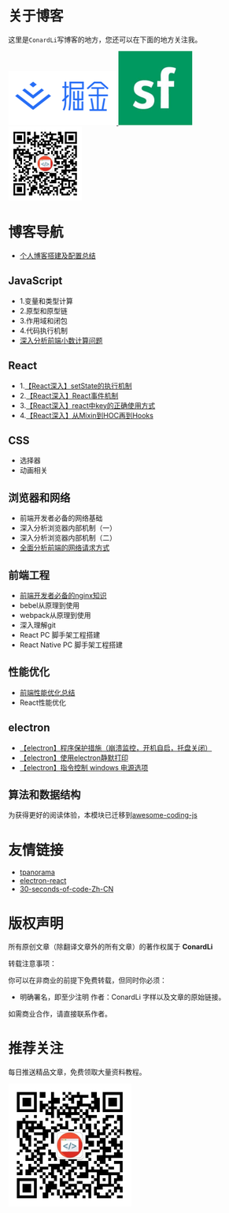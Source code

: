 # 关于博客

这里是`ConardLi`写博客的地方，您还可以在下面的地方关注我。


<a href="https://juejin.im/user/5bea27965188250edf4ad8b7" >
  <img src="./img/juejin.png"  width="220px" height="110px" /> 
</a>

<a href="https://segmentfault.com/u/conardli" class="item" >
  <img src="./img/segmentfault.jpg" width="150px" height="150px" />
</a>

<a href="https://mp.weixin.qq.com/s/dYZEHTgqvxGV7mL99JuxRQ" class="item" >
  <img src="./img/gongzhonghao.png" width="150"  height="150" />
</a>


# 博客导航

- [个人博客搭建及配置总结](https://www.lisq.xyz/2018/01/01/%E3%80%90%E5%8D%9A%E5%AE%A2%E6%90%AD%E5%BB%BA%E3%80%91%E4%B8%AA%E4%BA%BA%E5%8D%9A%E5%AE%A2%E6%90%AD%E5%BB%BA%E5%8F%8A%E9%85%8D%E7%BD%AE/)


## JavaScript

- 1.变量和类型计算
- 2.原型和原型链
- 3.作用域和闭包
- 4.代码执行机制
- [深入分析前端小数计算问题](https://www.lisq.xyz/2019/03/06/%E3%80%90JavaScript%E3%80%91%E6%B7%B1%E5%85%A5%E5%88%86%E6%9E%90%E5%89%8D%E7%AB%AF%E5%B0%8F%E6%95%B0%E8%AE%A1%E7%AE%97%E9%97%AE%E9%A2%98/)


## React
- 1.[【React深入】setState的执行机制](https://www.lisq.xyz/2019/03/06/%E3%80%90React%E6%B7%B1%E5%85%A5%E3%80%91setState%E7%9A%84%E6%89%A7%E8%A1%8C%E6%9C%BA%E5%88%B6/)
- 2.[【React深入】React事件机制](https://www.lisq.xyz/2019/03/06/%E3%80%90React%E6%B7%B1%E5%85%A5%E3%80%91setState%E7%9A%84%E6%89%A7%E8%A1%8C%E6%9C%BA%E5%88%B6/)
- 3.[【React深入】react中key的正确使用方式](https://www.lisq.xyz/2018/11/27/react%E4%B8%ADkey%E7%9A%84%E6%AD%A3%E7%A1%AE%E4%BD%BF%E7%94%A8%E6%96%B9%E5%BC%8F/)
- 4.[【React深入】从Mixin到HOC再到Hooks](https://www.lisq.xyz/2019/04/09/%E3%80%90React%E6%B7%B1%E5%85%A5%E3%80%91%E4%BB%8EMixin%E5%88%B0HOC%E5%86%8D%E5%88%B0Hook/)

## CSS

- 选择器
- 动画相关

## 浏览器和网络

- 前端开发者必备的网络基础
- 深入分析浏览器内部机制（一）
- 深入分析浏览器内部机制（二）
- [全面分析前端的网络请求方式](https://www.lisq.xyz/2019/03/28/%E3%80%90%E6%B5%8F%E8%A7%88%E5%99%A8%E5%92%8C%E7%BD%91%E7%BB%9C%E3%80%91%E5%85%A8%E9%9D%A2%E5%88%86%E6%9E%90%E5%89%8D%E7%AB%AF%E7%9A%84%E7%BD%91%E7%BB%9C%E8%AF%B7%E6%B1%82%E6%96%B9%E5%BC%8F/)


## 前端工程

- [前端开发者必备的nginx知识](https://www.lisq.xyz/2019/03/12/%E5%89%8D%E7%AB%AF%E5%BC%80%E5%8F%91%E8%80%85%E5%BF%85%E5%A4%87%E7%9A%84nginx%E7%9F%A5%E8%AF%86/)
- bebel从原理到使用
- webpack从原理到使用
- 深入理解git
- React PC 脚手架工程搭建
- React Native PC 脚手架工程搭建

## 性能优化

- [前端性能优化总结](https://www.lisq.xyz/2018/12/28/%E3%80%90%E6%80%A7%E8%83%BD%E4%BC%98%E5%8C%96%E3%80%91%E5%89%8D%E7%AB%AF%E6%80%A7%E8%83%BD%E4%BC%98%E5%8C%96%E6%80%BB%E7%BB%93/)
- React性能优化

## electron

- [【electron】程序保护措施（崩溃监控，开机自启，托盘关闭）](https://www.lisq.xyz/2018/11/07/electron%E7%A8%8B%E5%BA%8F%E4%BF%9D%E6%8A%A4%E6%8E%AA%E6%96%BD%EF%BC%88%E5%B4%A9%E6%BA%83%E7%9B%91%E6%8E%A7%EF%BC%8C%E5%BC%80%E6%9C%BA%E8%87%AA%E5%90%AF%EF%BC%8C%E6%89%98%E7%9B%98%E5%85%B3%E9%97%AD%EF%BC%89/)
- [【electron】使用electron静默打印](https://www.lisq.xyz/2018/11/01/%E4%BD%BF%E7%94%A8electron%E9%9D%99%E9%BB%98%E6%89%93%E5%8D%B0/)
- [【electron】指令控制 windows 电源选项](https://www.lisq.xyz/2018/12/17/%E6%8C%87%E4%BB%A4%E6%8E%A7%E5%88%B6-windows-%E7%94%B5%E6%BA%90%E9%80%89%E9%A1%B9/)


## 算法和数据结构

为获得更好的阅读体验，本模块已迁移到[awesome-coding-js](https://github.com/ConardLi/awesome-coding-js)



# 友情链接

- [tpanorama](https://github.com/ConardLi/tpanorama)
- [electron-react](https://github.com/ConardLi/electron-react)
- [30-seconds-of-code-Zh-CN](https://github.com/ConardLi/30-seconds-of-code-Zh-CN)



# 版权声明

所有原创文章（除翻译文章外的所有文章）的著作权属于 **ConardLi**

转载注意事项：

你可以在非商业的前提下免费转载，但同时你必须：

- 明确署名，即至少注明 作者：ConardLi 字样以及文章的原始链接。

如需商业合作，请直接联系作者。

# 推荐关注

每日推送精品文章，免费领取大量资料教程。

 <img src="./img/gongzhonghao.png"  width="250"  height="250" />
